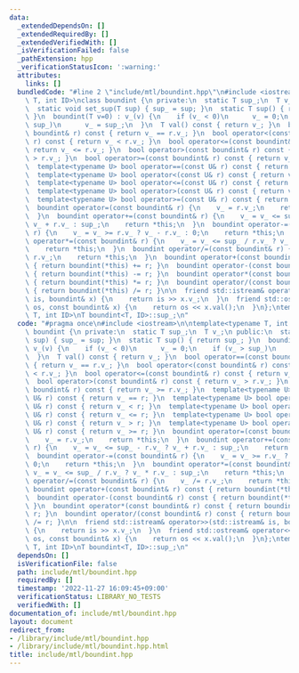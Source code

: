 ```yaml
---
data:
  _extendedDependsOn: []
  _extendedRequiredBy: []
  _extendedVerifiedWith: []
  _isVerificationFailed: false
  _pathExtension: hpp
  _verificationStatusIcon: ':warning:'
  attributes:
    links: []
  bundledCode: "#line 2 \"include/mtl/boundint.hpp\"\n#include <iostream>\n\ntemplate<typename\
    \ T, int ID>\nclass boundint {\n private:\n  static T sup_;\n  T v_;\n public:\n\
    \  static void set_sup(T sup) { sup_ = sup; }\n  static T sup() { return sup_;\
    \ }\n  boundint(T v=0) : v_(v) {\n    if (v_ < 0)\n      v_ = 0;\n    if (v_ >\
    \ sup_)\n      v_ = sup_;\n  }\n  T val() const { return v_; }\n  bool operator==(const\
    \ boundint& r) const { return v_ == r.v_; }\n  bool operator<(const boundint&\
    \ r) const { return v_ < r.v_; }\n  bool operator<=(const boundint& r) const {\
    \ return v_ <= r.v_; }\n  bool operator>(const boundint& r) const { return v_\
    \ > r.v_; }\n  bool operator>=(const boundint& r) const { return v_ >= r.v_; }\n\
    \  template<typename U> bool operator==(const U& r) const { return v_ == r; }\n\
    \  template<typename U> bool operator<(const U& r) const { return v_ < r; }\n\
    \  template<typename U> bool operator<=(const U& r) const { return v_ <= r; }\n\
    \  template<typename U> bool operator>(const U& r) const { return v_ > r; }\n\
    \  template<typename U> bool operator>=(const U& r) const { return v_ >= r; }\n\
    \  boundint operator=(const boundint& r) {\n    v_ = r.v_;\n    return *this;\n\
    \  }\n  boundint operator+=(const boundint& r) {\n    v_ = v_ <= sup_ - r.v_ ?\
    \ v_ + r.v_ : sup_;\n    return *this;\n  }\n  boundint operator-=(const boundint&\
    \ r) {\n    v_ = v_ >= r.v_ ? v_ - r.v_ : 0;\n    return *this;\n  }\n  boundint\
    \ operator*=(const boundint& r) {\n    v_ = v_ <= sup_ / r.v_ ? v_ * r.v_ : sup_;\n\
    \    return *this;\n  }\n  boundint operator/=(const boundint& r) {\n    v_ /=\
    \ r.v_;\n    return *this;\n  }\n  boundint operator+(const boundint& r) const\
    \ { return boundint(*this) += r; }\n  boundint operator-(const boundint& r) const\
    \ { return boundint(*this) -= r; }\n  boundint operator*(const boundint& r) const\
    \ { return boundint(*this) *= r; }\n  boundint operator/(const boundint& r) const\
    \ { return boundint(*this) /= r; }\n\n  friend std::istream& operator>>(std::istream&\
    \ is, boundint& x) {\n    return is >> x.v_;\n  }\n  friend std::ostream& operator<<(std::ostream&\
    \ os, const boundint& x) {\n    return os << x.val();\n  }\n};\ntemplate<typename\
    \ T, int ID>\nT boundint<T, ID>::sup_;\n"
  code: "#pragma once\n#include <iostream>\n\ntemplate<typename T, int ID>\nclass\
    \ boundint {\n private:\n  static T sup_;\n  T v_;\n public:\n  static void set_sup(T\
    \ sup) { sup_ = sup; }\n  static T sup() { return sup_; }\n  boundint(T v=0) :\
    \ v_(v) {\n    if (v_ < 0)\n      v_ = 0;\n    if (v_ > sup_)\n      v_ = sup_;\n\
    \  }\n  T val() const { return v_; }\n  bool operator==(const boundint& r) const\
    \ { return v_ == r.v_; }\n  bool operator<(const boundint& r) const { return v_\
    \ < r.v_; }\n  bool operator<=(const boundint& r) const { return v_ <= r.v_; }\n\
    \  bool operator>(const boundint& r) const { return v_ > r.v_; }\n  bool operator>=(const\
    \ boundint& r) const { return v_ >= r.v_; }\n  template<typename U> bool operator==(const\
    \ U& r) const { return v_ == r; }\n  template<typename U> bool operator<(const\
    \ U& r) const { return v_ < r; }\n  template<typename U> bool operator<=(const\
    \ U& r) const { return v_ <= r; }\n  template<typename U> bool operator>(const\
    \ U& r) const { return v_ > r; }\n  template<typename U> bool operator>=(const\
    \ U& r) const { return v_ >= r; }\n  boundint operator=(const boundint& r) {\n\
    \    v_ = r.v_;\n    return *this;\n  }\n  boundint operator+=(const boundint&\
    \ r) {\n    v_ = v_ <= sup_ - r.v_ ? v_ + r.v_ : sup_;\n    return *this;\n  }\n\
    \  boundint operator-=(const boundint& r) {\n    v_ = v_ >= r.v_ ? v_ - r.v_ :\
    \ 0;\n    return *this;\n  }\n  boundint operator*=(const boundint& r) {\n   \
    \ v_ = v_ <= sup_ / r.v_ ? v_ * r.v_ : sup_;\n    return *this;\n  }\n  boundint\
    \ operator/=(const boundint& r) {\n    v_ /= r.v_;\n    return *this;\n  }\n \
    \ boundint operator+(const boundint& r) const { return boundint(*this) += r; }\n\
    \  boundint operator-(const boundint& r) const { return boundint(*this) -= r;\
    \ }\n  boundint operator*(const boundint& r) const { return boundint(*this) *=\
    \ r; }\n  boundint operator/(const boundint& r) const { return boundint(*this)\
    \ /= r; }\n\n  friend std::istream& operator>>(std::istream& is, boundint& x)\
    \ {\n    return is >> x.v_;\n  }\n  friend std::ostream& operator<<(std::ostream&\
    \ os, const boundint& x) {\n    return os << x.val();\n  }\n};\ntemplate<typename\
    \ T, int ID>\nT boundint<T, ID>::sup_;\n"
  dependsOn: []
  isVerificationFile: false
  path: include/mtl/boundint.hpp
  requiredBy: []
  timestamp: '2022-11-27 16:09:45+09:00'
  verificationStatus: LIBRARY_NO_TESTS
  verifiedWith: []
documentation_of: include/mtl/boundint.hpp
layout: document
redirect_from:
- /library/include/mtl/boundint.hpp
- /library/include/mtl/boundint.hpp.html
title: include/mtl/boundint.hpp
---
```

